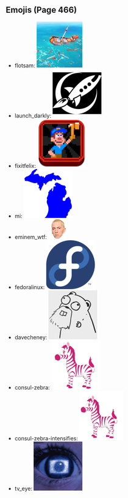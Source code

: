 
## Emojis (Page 466)

* flotsam: ![flotsam](output/flotsam.jpg)
* launch_darkly: ![launch_darkly](output/launch_darkly.png)
* fixitfelix: ![fixitfelix](output/fixitfelix.png)
* mi: ![mi](output/mi.png)
* eminem_wtf: ![eminem_wtf](output/eminem_wtf.gif)
* fedoralinux: ![fedoralinux](output/fedoralinux.png)
* davecheney: ![davecheney](output/davecheney.jpg)
* consul-zebra: ![consul-zebra](output/consul-zebra.png)
* consul-zebra-intensifies: ![consul-zebra-intensifies](output/consul-zebra-intensifies.gif)
* tv_eye: ![tv_eye](output/tv_eye.png)
